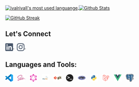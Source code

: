 <p>
  <a href="https://github.com/ivalrivall/ivalrivall">
    <img
         src="https://github-readme-stats.vercel.app/api/top-langs/?username=ivalrivall&theme=prussian&layout=compact&border_radius=24"
         alt="ivalrivall's most used languange"
         align="center"
         height="140"
     />
  </a>
  <a href="https://github.com/ivalrivall/ivalrivall">
    <img
         src="https://github-readme-stats.vercel.app/api?username=ivalrivall&show_icons=true&theme=prussian&border_radius=24"
         alt="Github Stats"
         align="center"
         height="140"
     />
  </a>
</p>

[![GitHub Streak](https://github-readme-streak-stats.herokuapp.com?user=ivalrivall&theme=prussian&date_format=j%20M%5B%20Y%5D)](https://github-readme-streak-stats.herokuapp.com/?user=ivalrivall&theme=prussian&date_format=j%20M%5B%20Y%5D)

## Let's Connect
<p>
  <a href="https://www.linkedin.com/in/ivalrivall/" target="_blank" title="linkedin">
      <img align="center" src="/icons/linkedin.svg" alt="linkedin" style="height:24px"/>
  </a> &nbsp;
  <a href="https://www.linkedin.com/in/ivalrivall/" target="_blank" title="linkedin">
      <img align="center" src="/icons/instagram.png" alt="instagram" style="height:24px"/>
  </a> &nbsp;
</p>

## Languages and Tools:
<p align="left" class="language">
  <img alt="Visual Studio Code" height="24px" src="https://raw.githubusercontent.com/github/explore/80688e429a7d4ef2fca1e82350fe8e3517d3494d/topics/visual-studio-code/visual-studio-code.png" />
  <img alt="Scss" height="24px" style="margin-left: 10px" src="https://raw.githubusercontent.com/github/explore/80688e429a7d4ef2fca1e82350fe8e3517d3494d/topics/sass/sass.png" />
  <img alt="GraphQL" height="24px" style="margin-left: 10px" src="https://raw.githubusercontent.com/github/explore/80688e429a7d4ef2fca1e82350fe8e3517d3494d/topics/graphql/graphql.png" />
  <img alt="MySQL" height="24px" style="margin-left: 10px" src="https://raw.githubusercontent.com/github/explore/80688e429a7d4ef2fca1e82350fe8e3517d3494d/topics/mysql/mysql.png" />
  <img alt="Git" height="24px" style="margin-left: 10px" src="https://raw.githubusercontent.com/github/explore/80688e429a7d4ef2fca1e82350fe8e3517d3494d/topics/git/git.png" />
  <img alt="Terminal" height="24px" style="margin-left: 10px" src="https://raw.githubusercontent.com/github/explore/80688e429a7d4ef2fca1e82350fe8e3517d3494d/topics/terminal/terminal.png" />
  <img alt="PHP" height="24px" style="margin-left: 10px" src="https://raw.githubusercontent.com/github/explore/80688e429a7d4ef2fca1e82350fe8e3517d3494d/topics/php/php.png" />
  <img alt="Python" height="24px" style="margin-left: 10px" src="https://raw.githubusercontent.com/github/explore/80688e429a7d4ef2fca1e82350fe8e3517d3494d/topics/python/python.png" />
  <img alt="Laravel" height="24px" style="margin-left: 10px" src="https://raw.githubusercontent.com/github/explore/80688e429a7d4ef2fca1e82350fe8e3517d3494d/topics/laravel/laravel.png">
  <img alt="Vue" height="24px" style="margin-left: 10px" src="https://raw.githubusercontent.com/github/explore/80688e429a7d4ef2fca1e82350fe8e3517d3494d/topics/vue/vue.png">
  <img alt="PostgreSQL" height="24px" style="margin-left: 10px" src="https://raw.githubusercontent.com/github/explore/80688e429a7d4ef2fca1e82350fe8e3517d3494d/topics/postgresql/postgresql.png">
</p>
